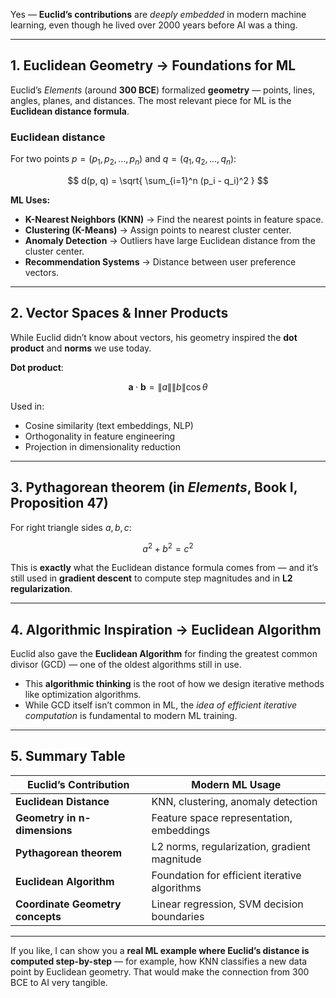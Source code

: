 Yes — **Euclid’s contributions** are *deeply embedded* in modern machine learning, even though he lived over 2000 years before AI was a thing.

---

## 1. **Euclidean Geometry** → Foundations for ML

Euclid’s *Elements* (around **300 BCE**) formalized **geometry** — points, lines, angles, planes, and distances.
The most relevant piece for ML is the **Euclidean distance formula**.

### Euclidean distance

For two points $p = (p_1, p_2, \dots, p_n)$ and $q = (q_1, q_2, \dots, q_n)$:

$$
d(p, q) = \sqrt{ \sum_{i=1}^n (p_i - q_i)^2 }
$$

**ML Uses:**

* **K-Nearest Neighbors (KNN)** → Find the nearest points in feature space.
* **Clustering (K-Means)** → Assign points to nearest cluster center.
* **Anomaly Detection** → Outliers have large Euclidean distance from the cluster center.
* **Recommendation Systems** → Distance between user preference vectors.

---

## 2. **Vector Spaces & Inner Products**

While Euclid didn’t know about vectors, his geometry inspired the **dot product** and **norms** we use today.

**Dot product**:

$$
\mathbf{a} \cdot \mathbf{b} = \|a\| \|b\| \cos \theta
$$

Used in:

* Cosine similarity (text embeddings, NLP)
* Orthogonality in feature engineering
* Projection in dimensionality reduction

---

## 3. **Pythagorean theorem** (in *Elements*, Book I, Proposition 47)

For right triangle sides $a, b, c$:

$$
a^2 + b^2 = c^2
$$

This is **exactly** what the Euclidean distance formula comes from — and it’s still used in **gradient descent** to compute step magnitudes and in **L2 regularization**.

---

## 4. **Algorithmic Inspiration** → Euclidean Algorithm

Euclid also gave the **Euclidean Algorithm** for finding the greatest common divisor (GCD) — one of the oldest algorithms still in use.

* This **algorithmic thinking** is the root of how we design iterative methods like optimization algorithms.
* While GCD itself isn’t common in ML, the *idea of efficient iterative computation* is fundamental to modern ML training.

---

## 5. Summary Table

| Euclid’s Contribution            | Modern ML Usage                               |
| -------------------------------- | --------------------------------------------- |
| **Euclidean Distance**           | KNN, clustering, anomaly detection            |
| **Geometry in n-dimensions**     | Feature space representation, embeddings      |
| **Pythagorean theorem**          | L2 norms, regularization, gradient magnitude  |
| **Euclidean Algorithm**          | Foundation for efficient iterative algorithms |
| **Coordinate Geometry concepts** | Linear regression, SVM decision boundaries    |

---

If you like, I can show you a **real ML example where Euclid’s distance is computed step-by-step** — for example, how KNN classifies a new data point by Euclidean geometry. That would make the connection from 300 BCE to AI very tangible.
